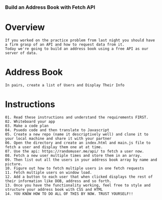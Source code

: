 ### Build an Address Book with Fetch API
# Overview
    If you worked on the practice problem from last night you should have a firm grasp of an API and how to request data from it. 
    Today we're going to build an address book using a free API as our server of data.

# Address Book
    In pairs, create a list of Users and Display Their Info

# Instructions
    01. Read these instructions and understand the requirements FIRST.
    02. Whiteboard your app
    03. Make a code plan
    04. Psuedo code and then translate to Javascript
    05. Create a new repo (name it descriptively well) and clone it to your local machine and share it with your partner
    06. Open the directory and create an index.html and main.js file to fetch a user and display them one at at time.
    07. Use the api: https://randomuser.me/api/ to fetch a user now.
    08. Fetch a new user multiple times and store them in an array.
    09. Then list out all the users in your address book array by name and picture.
    10. Figure out how to fetch multiple users in one fetch requests
    11. Fetch multiple users on window load.
    12. Add a button to each user that when clicked displays the rest of their information like DOB, address and so forth.
    13. Once you have the functionality working, feel free to style and structure your address book with CSS and HTML
    14. YOU KNOW HOW TO DO ALL OF THIS BY NOW. TRUST YOURSELF!!